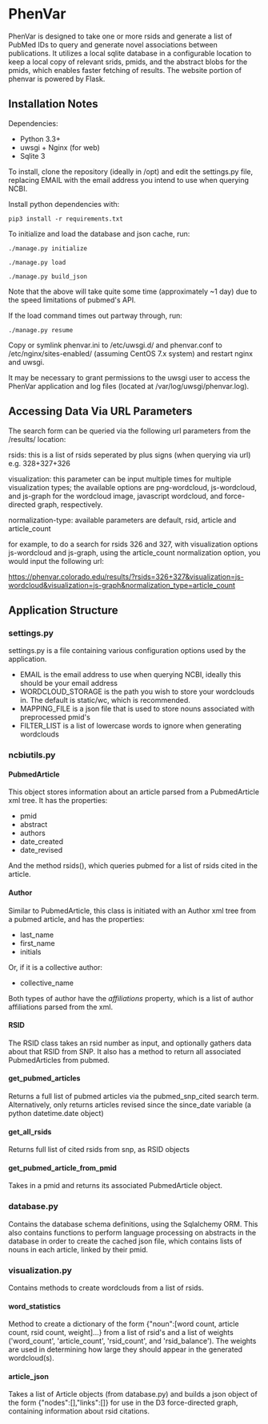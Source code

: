 # PhenVar
PhenVar is designed to take one or more rsids and generate a list of PubMed IDs to query and generate novel associations between publications. It utilizes a local sqlite database in a configurable location to keep a local copy of relevant srids, pmids, and the abstract blobs for the pmids, which enables faster fetching of results.
The website portion of phenvar is powered by Flask.
## Installation Notes
Dependencies:
* Python 3.3+
* uwsgi + Nginx (for web)
* Sqlite 3

To install, clone the repository (ideally in /opt) and edit the settings.py file, replacing EMAIL with the email address you intend to use when querying NCBI.

Install python dependencies with:

`pip3 install -r requirements.txt`

To initialize and load the database and json cache, run:

`./manage.py initialize`

`./manage.py load`

`./manage.py build_json`

Note that the above will take quite some time (approximately ~1 day) due to the speed limitations of pubmed's API.

If the load command times out partway through, run:

`./manage.py resume`

Copy or symlink phenvar.ini to /etc/uwsgi.d/ and phenvar.conf to /etc/nginx/sites-enabled/ (assuming CentOS 7.x system) and restart nginx and uwsgi. 

It may be necessary to grant permissions to the uwsgi user to access the PhenVar application and log files (located at /var/log/uwsgi/phenvar.log).

## Accessing Data Via URL Parameters
The search form can be queried via the following url parameters from the /results/ location:

rsids: this is a list of rsids seperated by plus signs (when querying via url) e.g. 328+327+326

visualization: this parameter can be input multiple times for multiple visualization types; the available options are png-wordcloud, js-wordcloud, and js-graph for the wordcloud image, javascript wordcloud, and force-directed graph, respectively.

normalization-type: available parameters are default, rsid, article and article_count

for example, to do a search for rsids 326 and 327, with visualization options js-wordcloud and js-graph, using the article_count normalization option, you would input the following url:

https://phenvar.colorado.edu/results/?rsids=326+327&visualization=js-wordcloud&visualization=js-graph&normalization_type=article_count

## Application Structure

### settings.py
settings.py is a file containing various configuration options used by the application.
* EMAIL is the email address to use when querying NCBI, ideally this should be your email address
* WORDCLOUD_STORAGE is the path you wish to store your wordclouds in. The default is static/wc, which is recommended.
* MAPPING_FILE is a json file that is used to store nouns associated with preprocessed pmid's
* FILTER_LIST is a list of lowercase words to ignore when generating wordclouds

### ncbiutils.py
#### PubmedArticle
This object stores information about an article parsed from a PubmedArticle xml tree. It has the properties:
* pmid
* abstract
* authors
* date_created
* date_revised

And the method rsids(), which queries pubmed for a list of rsids cited in the article.
#### Author
Similar to PubmedArticle, this class is initiated with an Author xml tree from a pubmed article, and has the properties:
* last_name
* first_name
* initials

Or, if it is a collective author:
* collective_name

Both types of author have the *affiliations* property, which is a list of author affiliations parsed from the xml.
#### RSID
The RSID class takes an rsid number as input, and optionally gathers data about that RSID from SNP. It also has a method to return all associated PubmedArticles from pubmed.
#### get_pubmed_articles
Returns a full list of pubmed articles via the pubmed_snp_cited search term. Alternatively, only returns articles revised since the since_date variable (a python datetime.date object)
#### get_all_rsids
Returns full list of cited rsids from snp, as RSID objects
#### get_pubmed_article_from_pmid
Takes in a pmid and returns its associated PubmedArticle object.
### database.py
Contains the database schema definitions, using the Sqlalchemy ORM.
This also contains functions to perform language processing on abstracts in the database in order to create the cached json file, which contains lists of nouns in each article, linked by their pmid.

### visualization.py
Contains methods to create wordclouds from a list of rsids.
#### word_statistics
Method to create a dictionary of the form {"noun":[word count, article count, rsid count, weight]...} from a list of rsid's and a list of weights ('word_count', 'article_count', 'rsid_count', and 'rsid_balance'). The weights are used in determining how large they should appear in the generated wordcloud(s).

#### article_json
Takes a list of Article objects (from database.py) and builds a json object of the form {"nodes":[],"links":[]} for use in the D3 force-directed graph, containing information about rsid citations.
